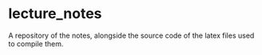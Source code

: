 # lecture_notes
A repository of the notes, alongside the source code of the latex files used to compile them.
